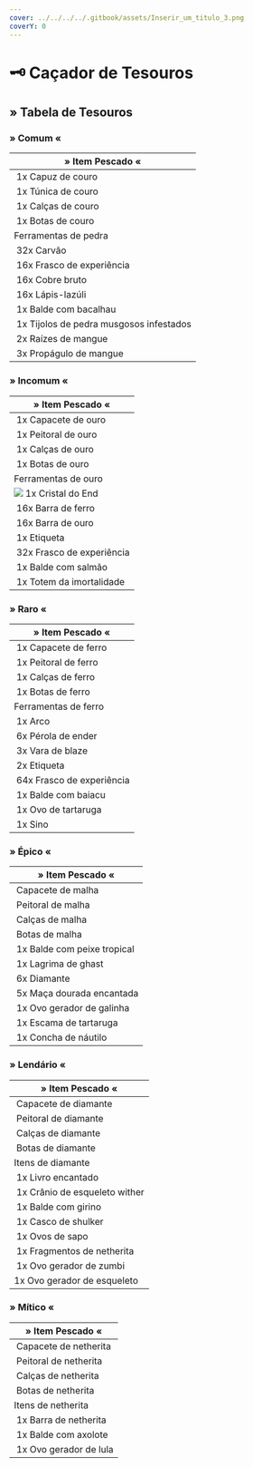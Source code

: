 ```yaml
---
cover: ../../../../.gitbook/assets/Inserir_um_titulo_3.png
coverY: 0
---
```


# 🗝 Caçador de Tesouros

## &#x20;

## » Tabela de Tesouros

### » Comum «

| » Item Pescado «                                                                                                          |
| ------------------------------------------------------------------------------------------------------------------------- |
| <img src="../../../../.gitbook/assets/image (35).png" alt="" data-size="line"> 1x Capuz de couro                          |
| <img src="../../../../.gitbook/assets/image (40).png" alt="" data-size="line"> 1x Túnica de couro                         |
| <img src="../../../../.gitbook/assets/image (29).png" alt="" data-size="line"> 1x Calças de couro                         |
| <img src="../../../../.gitbook/assets/image (43).png" alt="" data-size="line"> 1x Botas de couro                          |
| Ferramentas de pedra                                                                                                      |
| <img src="../../../../.gitbook/assets/image (5) (1).png" alt="" data-size="line"> 32x Carvão                              |
| <img src="../../../../.gitbook/assets/image (8) (1) (2) (1).png" alt="" data-size="line"> 16x Frasco de experiência       |
| <img src="../../../../.gitbook/assets/image (4) (3).png" alt="" data-size="line"> 16x Cobre bruto                         |
| <img src="../../../../.gitbook/assets/image (10) (1).png" alt="" data-size="line"> 16x Lápis-lazúli                       |
| <img src="../../../../.gitbook/assets/image (9) (1) (3).png" alt="" data-size="line"> 1x Balde com bacalhau               |
| <img src="../../../../.gitbook/assets/image (1) (1).png" alt="" data-size="line"> 1x Tijolos de pedra musgosos infestados |
| <img src="../../../../.gitbook/assets/image (7) (3).png" alt="" data-size="line"> 2x Raízes de mangue                     |
| <img src="../../../../.gitbook/assets/image (3) (1).png" alt="" data-size="line"> 3x Propágulo de mangue                  |

### » Incomum «

| » Item Pescado «                                                                                                    |
| ------------------------------------------------------------------------------------------------------------------- |
| <img src="../../../../.gitbook/assets/image (41).png" alt="" data-size="line"> 1x Capacete de ouro                  |
| <img src="../../../../.gitbook/assets/image (34) (1).png" alt="" data-size="line"> 1x Peitoral de ouro              |
| <img src="../../../../.gitbook/assets/image (6) (1).png" alt="" data-size="line"> 1x Calças de ouro                 |
| <img src="../../../../.gitbook/assets/image (28).png" alt="" data-size="line"> 1x Botas de ouro                     |
| Ferramentas de ouro                                                                                                 |
| ![](<../../../../.gitbook/assets/image (45).png>) 1x Cristal do End                                                 |
| <img src="../../../../.gitbook/assets/image (42).png" alt="" data-size="line"> 16x Barra de ferro                   |
| <img src="../../../../.gitbook/assets/image (14).png" alt="" data-size="line"> 16x Barra de ouro                    |
| <img src="../../../../.gitbook/assets/image (16).png" alt="" data-size="line"> 1x Etiqueta                          |
| <img src="../../../../.gitbook/assets/image (8) (1) (2) (1).png" alt="" data-size="line"> 32x Frasco de experiência |
| <img src="../../../../.gitbook/assets/image (2) (1) (3).png" alt="" data-size="line"> 1x Balde com salmão           |
| <img src="../../../../.gitbook/assets/image (19).png" alt="" data-size="line"> 1x Totem da imortalidade             |

### » Raro «

| » Item Pescado «                                                                                                    |
| ------------------------------------------------------------------------------------------------------------------- |
| <img src="../../../../.gitbook/assets/image (7) (1) (3).png" alt="" data-size="line"> 1x Capacete de ferro          |
| <img src="../../../../.gitbook/assets/image (32).png" alt="" data-size="line"> 1x Peitoral de ferro                 |
| <img src="../../../../.gitbook/assets/image (31) (1).png" alt="" data-size="line"> 1x Calças de ferro               |
| <img src="../../../../.gitbook/assets/image (39).png" alt="" data-size="line"> 1x Botas de ferro                    |
| Ferramentas de ferro                                                                                                |
| <img src="../../../../.gitbook/assets/image (10) (2).png" alt="" data-size="line"> 1x Arco                          |
| <img src="../../../../.gitbook/assets/image (13).png" alt="" data-size="line"> 6x Pérola de ender                   |
| <img src="../../../../.gitbook/assets/image (52).png" alt="" data-size="line"> 3x Vara de blaze                     |
| <img src="../../../../.gitbook/assets/image (16).png" alt="" data-size="line"> 2x Etiqueta                          |
| <img src="../../../../.gitbook/assets/image (8) (1) (2) (1).png" alt="" data-size="line"> 64x Frasco de experiência |
| <img src="../../../../.gitbook/assets/image (49).png" alt="" data-size="line"> 1x Balde com baiacu                  |
|  <img src="../../../../.gitbook/assets/image (50).png" alt="" data-size="line"> 1x Ovo de tartaruga                 |
| <img src="../../../../.gitbook/assets/image (11).png" alt="" data-size="line"> 1x Sino                              |

### » Épico «

| » Item Pescado «                                                                                             |
| ------------------------------------------------------------------------------------------------------------ |
| <img src="../../../../.gitbook/assets/image (42) (1).png" alt="" data-size="line"> Capacete de malha         |
| <img src="../../../../.gitbook/assets/image (44).png" alt="" data-size="line"> Peitoral de malha             |
| <img src="../../../../.gitbook/assets/image (33) (1).png" alt="" data-size="line"> Calças de malha           |
| <img src="../../../../.gitbook/assets/image (37).png" alt="" data-size="line"> Botas de malha                |
| <img src="../../../../.gitbook/assets/image (48).png" alt="" data-size="line"> 1x Balde com peixe tropical   |
| <img src="../../../../.gitbook/assets/image (31).png" alt="" data-size="line"> 1x Lagrima de ghast           |
| <img src="../../../../.gitbook/assets/image (26).png" alt="" data-size="line"> 6x Diamante                   |
| <img src="../../../../.gitbook/assets/image (34).png" alt="" data-size="line"> 5x Maça dourada encantada     |
|  <img src="../../../../.gitbook/assets/image (6) (4).png" alt="" data-size="line"> 1x Ovo gerador de galinha |
| <img src="../../../../.gitbook/assets/image (53).png" alt="" data-size="line"> 1x Escama de tartaruga        |
| <img src="../../../../.gitbook/assets/image (7) (1).png" alt="" data-size="line"> 1x Concha de náutilo       |

### » Lendário «

| » Item Pescado «                                                                                             |
| ------------------------------------------------------------------------------------------------------------ |
| <img src="../../../../.gitbook/assets/image (2) (3).png" alt="" data-size="line"> Capacete de diamante       |
| <img src="../../../../.gitbook/assets/image (26) (1).png" alt="" data-size="line"> Peitoral de diamante      |
| <img src="../../../../.gitbook/assets/image (27).png" alt="" data-size="line"> Calças de diamante            |
| <img src="../../../../.gitbook/assets/image (30) (1).png" alt="" data-size="line"> Botas de diamante         |
| Itens de diamante                                                                                            |
| <img src="../../../../.gitbook/assets/image (15).png" alt="" data-size="line"> 1x Livro encantado            |
| <img src="../../../../.gitbook/assets/image (21).png" alt="" data-size="line"> 1x Crânio de esqueleto wither |
| <img src="../../../../.gitbook/assets/image (18).png" alt="" data-size="line"> 1x Balde com girino           |
| <img src="../../../../.gitbook/assets/image (25).png" alt="" data-size="line"> 1x Casco de shulker           |
| <img src="../../../../.gitbook/assets/image (47).png" alt="" data-size="line"> 1x Ovos de sapo               |
| <img src="../../../../.gitbook/assets/image (46).png" alt="" data-size="line"> 1x Fragmentos de netherita    |
| <img src="../../../../.gitbook/assets/image (3).png" alt="" data-size="line"> 1x Ovo gerador de zumbi        |
| <img src="../../../../.gitbook/assets/image (30).png" alt="" data-size="line">1x Ovo gerador de esqueleto    |

### » Mítico «

| » Item Pescado «                                                                                         |
| -------------------------------------------------------------------------------------------------------- |
| <img src="../../../../.gitbook/assets/image (36).png" alt="" data-size="line"> Capacete de netherita     |
| <img src="../../../../.gitbook/assets/image (8) (2).png" alt="" data-size="line"> Peitoral de netherita  |
| <img src="../../../../.gitbook/assets/image (38).png" alt="" data-size="line"> Calças de netherita       |
| <img src="../../../../.gitbook/assets/image (1) (3).png" alt="" data-size="line"> Botas de netherita     |
| Itens de netherita                                                                                       |
| <img src="../../../../.gitbook/assets/image.png" alt="" data-size="line"> 1x Barra de netherita          |
| <img src="../../../../.gitbook/assets/image (5).png" alt="" data-size="line"> 1x Balde com axolote       |
| <img src="../../../../.gitbook/assets/image (1) (4).png" alt="" data-size="line"> 1x Ovo gerador de lula |

